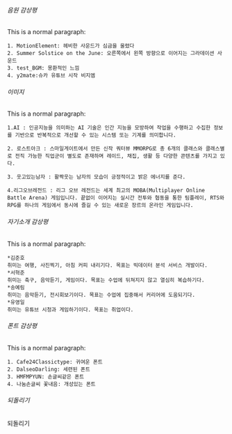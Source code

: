 ###### 음원 감상평
This is a normal paragraph:
    
    1. MotionElement: 헤비한 사운드가 심금을 울렸다
    2. Summer Solstice on the June: 오른쪽에서 왼쪽 방향으로 이어지는 그라데이션 사운드
    3. test_BGM: 몽환적인 느낌
    4. y2mate:슈카 유튜브 시작 비지엠


###### 이미지 
This is a normal paragraph:

    1.AI : 인공지능을 의미하는 AI 기술은 인간 지능을 모방하여 작업을 수행하고 수집한 정보를 기반으로 반복적으로 개선할 수 있는 시스템 또는 기계를 의미합니다.

    2. 로스트아크 : 스마일게이트에서 만든 신작 쿼터뷰 MMORPG로 총 6개의 클래스와 클래스별로 전직 가능한 직업군이 별도로 존재하며 레이드, 채집, 생활 등 다양한 콘텐츠를 가지고 있다.

    3. 웃고있는남자 : 활짝웃는 남자의 모습이 긍정적이고 밝은 에너지를 준다.

    4.리그오브레전드 : 리그 오브 레전드는 세계 최고의 MOBA(Multiplayer Online Battle Arena) 게임입니다. 끝없이 이어지는 실시간 전투와 협동을 통한 팀플레이, RTS와 RPG를 하나의 게임에서 동시에 즐길 수 있는 새로운 장르의 온라인 게임입니다. 


###### 자기소개 감상평
This is a normal paragraph:

    *김준호
    취미는 여행, 사진찍기, 아침 커피 내리기다. 목표는 빅데이터 분석 서비스 개발이다.
    *서혁준
    취미는 축구, 음악듣기, 게임이다. 목표는 수업에 뒤쳐지지 않고 열심히 복습하기다.
    *송예림
    취미는 음악듣기, 전시회보기이다. 목표는 수업에 집중해서 커리어에 도움되기다.
    *유영일
    취미는 유튜브 시청과 게임하기이다. 목표는 취업이다.

###### 폰트 감상평
This is a normal paragraph:
    
    1. Cafe24Classictype: 귀여운 폰트
    2. DalseoDarling: 세련된 폰트
    3. HMFMPYUN: 손글씨같은 폰트
    4. 나눔손글씨 꽃내음: 개성있는 폰트

###### 되돌리기
되돌리기
